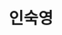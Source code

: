 ---
title: 인숙영
role: 전북대학교 컴퓨터인공지능학부 3학년 재학생
avatar: avatar.jpg
bio: 사용자 중심의 웹 경험을 만드는 것이 제 열정입니다. 현재 전북대학교에서 컴퓨터 과학을 공부하며, 특히 React와 TypeScript로 인터랙티브한 웹 애플리케이션을 개발하는 데 관심이 많습니다.

interests:
  - 웹 개발 (React, TypeScript)
  - 사용자 경험 (UX) 디자인
  - 반응형 웹 디자인
  - 알고리즘 문제 해결
  - 오픈소스 프로젝트 기여

education:
  courses:
    - course: 컴퓨터인공지능학부 재학
      institution: 전북대학교
      year: 2023년 입학

organizations:
  - name: 전북대학교
    url: 'https://jbnu.ac.kr'

social:
  - icon: github
    icon_pack: fab
    link: https://github.com/abc202313746
  - icon: envelope
    icon_pack: fas
    link: mailto:isy0110@jbnu.ac.kr
  - icon: instagram
    icon_pack: fab
    link: https://www.instagram.com/insookyoung/
  - icon: file-pdf
    icon_pack: fas
    link: /uploads/resume.pdf

aliases:
  - /authors/admin/
  - /authors/admin/index.html
---